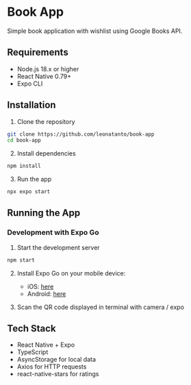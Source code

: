 # Book App

Simple book application with wishlist using Google Books API.

## Requirements

- Node.js 18.x or higher
- React Native 0.79+
- Expo CLI

## Installation

1. Clone the repository
```bash
git clone https://github.com/leonatanto/book-app
cd book-app
```

2. Install dependencies
```bash
npm install
```

3. Run the app
```bash
npx expo start
```

## Running the App

### Development with Expo Go

1. Start the development server
```bash
npm start
```

2. Install Expo Go on your mobile device:
   - iOS: [here](https://apps.apple.com/us/app/expo-go/id982107779)
   - Android: [here](https://play.google.com/store/apps/details?id=host.exp.exponent&hl=en)

3. Scan the QR code displayed in terminal with camera / expo

## Tech Stack

- React Native + Expo
- TypeScript
- AsyncStorage for local data
- Axios for HTTP requests
- react-native-stars for ratings